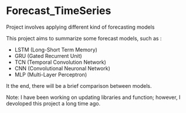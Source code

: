 # Forecast_TimeSeries
 Project involves applying different kind of forecasting models

 This project aims to summarize some forecast models, such as :

 - LSTM (Long-Short Term Memory)
 - GRU (Gated Recurrent Unit)
 - TCN (Temporal Convolution Network)
 - CNN (Convolutional Neuronal Network)
 - MLP (Multi-Layer Perceptron)

 It the end, there will be a brief comparison between models.

 Note: I have been working on updating libraries and function; however, I devoloped this project a long time ago.